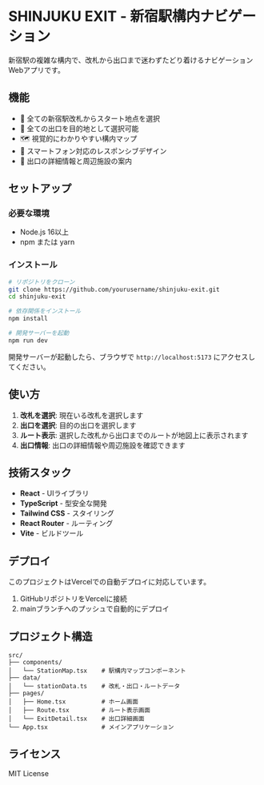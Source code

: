 # SHINJUKU EXIT - 新宿駅構内ナビゲーション

新宿駅の複雑な構内で、改札から出口まで迷わずたどり着けるナビゲーションWebアプリです。

## 機能

- 🚉 全ての新宿駅改札からスタート地点を選択
- 🚪 全ての出口を目的地として選択可能
- 🗺️ 視覚的にわかりやすい構内マップ
- 📱 スマートフォン対応のレスポンシブデザイン
- 📍 出口の詳細情報と周辺施設の案内

## セットアップ

### 必要な環境

- Node.js 16以上
- npm または yarn

### インストール

```bash
# リポジトリをクローン
git clone https://github.com/yourusername/shinjuku-exit.git
cd shinjuku-exit

# 依存関係をインストール
npm install

# 開発サーバーを起動
npm run dev
```

開発サーバーが起動したら、ブラウザで `http://localhost:5173` にアクセスしてください。

## 使い方

1. **改札を選択**: 現在いる改札を選択します
2. **出口を選択**: 目的の出口を選択します
3. **ルート表示**: 選択した改札から出口までのルートが地図上に表示されます
4. **出口情報**: 出口の詳細情報や周辺施設を確認できます

## 技術スタック

- **React** - UIライブラリ
- **TypeScript** - 型安全な開発
- **Tailwind CSS** - スタイリング
- **React Router** - ルーティング
- **Vite** - ビルドツール

## デプロイ

このプロジェクトはVercelでの自動デプロイに対応しています。

1. GitHubリポジトリをVercelに接続
2. mainブランチへのプッシュで自動的にデプロイ

## プロジェクト構造

```
src/
├── components/
│   └── StationMap.tsx    # 駅構内マップコンポーネント
├── data/
│   └── stationData.ts    # 改札・出口・ルートデータ
├── pages/
│   ├── Home.tsx          # ホーム画面
│   ├── Route.tsx         # ルート表示画面
│   └── ExitDetail.tsx    # 出口詳細画面
└── App.tsx               # メインアプリケーション
```

## ライセンス

MIT License